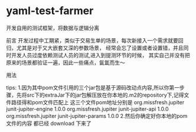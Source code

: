 # yaml-test-farmer
开发自用的测试框架，将数据与逻辑分离

前言
开发过程中工期紧，类似于交易生单的场景，每次新接入一个需求就要回归，尤其是对于又大嵌套又深的参数场景，
经常会忘了设置或者设置错，并且同时开发人员过度依赖测试人员的测试,进入到提测环节的时候，
其实自己并没有把原来的场景都验证一遍，因此一些痛点，氤氲而生～

用法

tips:
1.因为其中pom文件引用的三个jar包是基于源码改动点内容,所以你第一步骤，先将src下的extraJar下的jar包解压放在你本地的.m2的repository下,记得文件路径得和pom文件匹配上
这三个文件pom地址分别是
<dependency>
    <dependency>
    <groupId>org.missfresh.jupiter</groupId>
    <artifactId>junit-jupiter-engine</artifactId>
    <version>1.0.0</version>
</dependency>
<dependency>
    <groupId>org.missfresh.jupiter</groupId>
    <artifactId>junit-jupiter-api</artifactId>
    <version>1.0.0</version>
</dependency>
<dependency>
    <groupId>org.missfresh.jupiter</groupId>
    <artifactId>junit-jupiter-params</artifactId>
    <version>1.0.0</version>
</dependency>
2.然后你确定好你本地的pom
<dependency>文件的内容
<dependency>都已经
<dependency>download
<dependency>下来了
<dependency>
